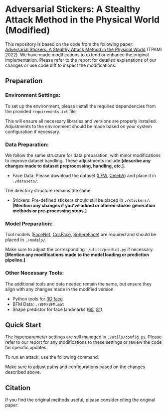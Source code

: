# Adversarial Stickers: A Stealthy Attack Method in the Physical World (Modified)

This repository is based on the code from the following paper:  
[Adversarial Stickers: A Stealthy Attack Method in the Physical World](https://ieeexplore.ieee.org/abstract/document/9779913) (TPAMI 2022). We have made modifications to extend or enhance the original implementation. Please refer to the report for detailed explanations of our changes or use code diff to inspect the modifications.

## Preparation

### Environment Settings:

To set up the environment, please install the required dependencies from the provided `requirements.txt` file:


This will ensure all necessary libraries and versions are properly installed. Adjustments to the environment should be made based on your system configuration if necessary.

### Data Preparation:
We follow the same structure for data preparation, with minor modifications to improve dataset handling. These adjustments include **[describe any changes made to dataset preprocessing, handling, etc.]**.

+ Face Data:
Please download the dataset ([LFW](http://vis-www.cs.umass.edu/lfw/), [CelebA](http://mmlab.ie.cuhk.edu.hk/projects/CelebA.html)) and place it in `./datasets/`.

The directory structure remains the same:


+ Stickers:
Pre-defined stickers should still be placed in `./stickers/`. **[Mention any changes if you've added or altered sticker generation methods or pre-processing steps.]**

### Model Preparation:
Tool models ([FaceNet](https://github.com/timesler/facenet-pytorch), [CosFace](https://github.com/deepinsight/insightface/tree/master/recognition), [SphereFace](https://github.com/clcarwin/sphereface_pytorch)) are required and should be placed in `./models/`.

Make sure to adjust the corresponding `./utils/predict.py` if necessary. **[Mention any modifications made to the model loading or prediction pipeline.]**

### Other Necessary Tools:
The additional tools and data needed remain the same, but ensure they align with any changes made in the modified version.

+ Python tools for [3D face](https://github.com/YadiraF/face3d/tree/master/face3d)
+ BFM Data: `./BFM/BFM.mat`
+ Shape predictor for face landmarks ([68](https://github.com/r4onlyrishabh/facial-detection/tree/master/dataset), [81](https://github.com/codeniko/shape_predictor_81_face_landmarks))

## Quick Start
The hyperparameter settings are still managed in `./utils/config.py`. Please refer to our report for any modifications to these settings or review the code for specific updates.

To run an attack, use the following command:

Make sure to adjust paths and configurations based on the changes described above.

## Citation
If you find the original methods useful, please consider citing the original paper: